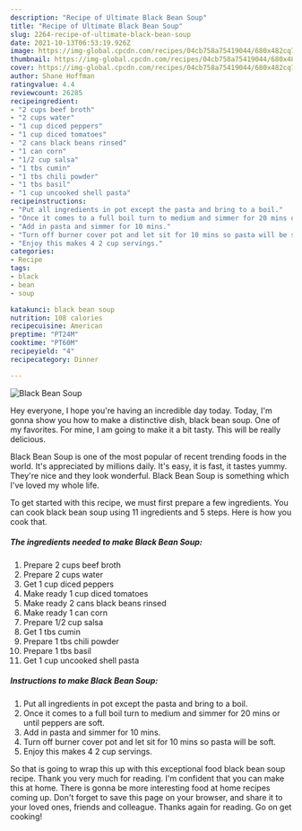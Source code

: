 ```yaml
---
description: "Recipe of Ultimate Black Bean Soup"
title: "Recipe of Ultimate Black Bean Soup"
slug: 2264-recipe-of-ultimate-black-bean-soup
date: 2021-10-13T06:53:19.926Z
image: https://img-global.cpcdn.com/recipes/04cb758a75419044/680x482cq70/black-bean-soup-recipe-main-photo.jpg
thumbnail: https://img-global.cpcdn.com/recipes/04cb758a75419044/680x482cq70/black-bean-soup-recipe-main-photo.jpg
cover: https://img-global.cpcdn.com/recipes/04cb758a75419044/680x482cq70/black-bean-soup-recipe-main-photo.jpg
author: Shane Hoffman
ratingvalue: 4.4
reviewcount: 26285
recipeingredient:
- "2 cups beef broth"
- "2 cups water"
- "1 cup diced peppers"
- "1 cup diced tomatoes"
- "2 cans black beans rinsed"
- "1 can corn"
- "1/2 cup salsa"
- "1 tbs cumin"
- "1 tbs chili powder"
- "1 tbs basil"
- "1 cup uncooked shell pasta"
recipeinstructions:
- "Put all ingredients in pot except the pasta and bring to a boil."
- "Once it comes to a full boil turn to medium and simmer for 20 mins or until peppers are soft."
- "Add in pasta and simmer for 10 mins."
- "Turn off burner cover pot and let sit for 10 mins so pasta will be soft."
- "Enjoy this makes 4 2 cup servings."
categories:
- Recipe
tags:
- black
- bean
- soup

katakunci: black bean soup 
nutrition: 108 calories
recipecuisine: American
preptime: "PT24M"
cooktime: "PT60M"
recipeyield: "4"
recipecategory: Dinner

---
```



![Black Bean Soup](https://img-global.cpcdn.com/recipes/04cb758a75419044/680x482cq70/black-bean-soup-recipe-main-photo.jpg)

Hey everyone, I hope you're having an incredible day today. Today, I'm gonna show you how to make a distinctive dish, black bean soup. One of my favorites. For mine, I am going to make it a bit tasty. This will be really delicious.

Black Bean Soup is one of the most popular of recent trending foods in the world. It's appreciated by millions daily. It's easy, it is fast, it tastes yummy. They're nice and they look wonderful. Black Bean Soup is something which I've loved my whole life.




To get started with this recipe, we must first prepare a few ingredients. You can cook black bean soup using 11 ingredients and 5 steps. Here is how you cook that.

<!--inarticleads1-->

##### The ingredients needed to make Black Bean Soup:

1. Prepare 2 cups beef broth
1. Prepare 2 cups water
1. Get 1 cup diced peppers
1. Make ready 1 cup diced tomatoes
1. Make ready 2 cans black beans rinsed
1. Make ready 1 can corn
1. Prepare 1/2 cup salsa
1. Get 1 tbs cumin
1. Prepare 1 tbs chili powder
1. Prepare 1 tbs basil
1. Get 1 cup uncooked shell pasta




<!--inarticleads2-->

##### Instructions to make Black Bean Soup:

1. Put all ingredients in pot except the pasta and bring to a boil.
1. Once it comes to a full boil turn to medium and simmer for 20 mins or until peppers are soft.
1. Add in pasta and simmer for 10 mins.
1. Turn off burner cover pot and let sit for 10 mins so pasta will be soft.
1. Enjoy this makes 4 2 cup servings.




So that is going to wrap this up with this exceptional food black bean soup recipe. Thank you very much for reading. I'm confident that you can make this at home. There is gonna be more interesting food at home recipes coming up. Don't forget to save this page on your browser, and share it to your loved ones, friends and colleague. Thanks again for reading. Go on get cooking!
